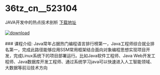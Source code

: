 # 36tz_cn__523104
JAVA开发中的热点技术剖析
[下载地址](http://www.36tz.cn/article/523104 "下载地址")
<br/></br>[![download](http://36tz.cn/muke_img/2018_07_1-30-300x289.png "下载地址")](http://www.36tz.cn/article/523104 "下载地址")
<br/></br>### 课程介绍:
Java常年占据热门编程语言排行榜第一，Java工程师综合就业排名第一，完成此路径能够应用SSM常用框架结合面向对象编程思想实现项目开发，完成Linux系统下的项目部署运行。比如Java软件工程师、Java Web开发工程师、Java数据库开发工程师、通过系统学习java可以快速进入人工智能领域、大数据等前沿技术方向


